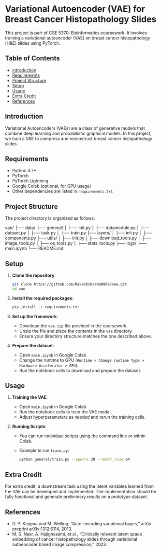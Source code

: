 # Variational Autoencoder (VAE) for Breast Cancer Histopathology Slides

This project is part of CSE 5370: Bioinformatics coursework. It involves training a variational autoencoder (VAE) on breast cancer histopathology (H&E) slides using PyTorch.

## Table of Contents

- [Introduction](#introduction)
- [Requirements](#requirements)
- [Project Structure](#project-structure)
- [Setup](#setup)
- [Usage](#usage)
- [Extra Credit](#extra-credit)
- [References](#references)

## Introduction

Variational Autoencoders (VAEs) are a class of generative models that combine deep learning and probabilistic graphical models. In this project, we train a VAE to compress and reconstruct breast cancer histopathology slides.

## Requirements

- Python 3.7+
- PyTorch
- PyTorch Lightning
- Google Colab (optional, for GPU usage)
- Other dependencies are listed in `requirements.txt`

## Project Structure

The project directory is organized as follows:

vae/
├── data/
├── general/
│ ├── init.py
│ ├── datamodule.py
│ ├── dataset.py
│ ├── task.py
│ ├── train.py
├── layers/
│ ├── init.py
│ ├── components.py
├── utils/
│ ├── init.py
│ ├── download_tools.py
│ ├── image_tools.py
│ ├── os_tools.py
│ ├── stats_tools.py
├── logs/
├── main.ipynb
└── README.md

## Setup

1. **Clone the repository**:

    ```sh
    git clone https://github.com/Rakeshsharma0068/vae.git
    cd vae
    ```

2. **Install the required packages**:

    ```sh
    pip install -r requirements.txt
    ```

3. **Set up the framework**:

    - Download the `vae.zip` file provided in the coursework.
    - Unzip the file and place the contents in the `vae` directory.
    - Ensure your directory structure matches the one described above.

4. **Prepare the dataset**:

    - Open `main.ipynb` in Google Colab.
    - Change the runtime to GPU (`Runtime > Change runtime type > Hardware Accelerator > GPU`).
    - Run the notebook cells to download and prepare the dataset.

## Usage

1. **Training the VAE**:

    - Open `main.ipynb` in Google Colab.
    - Run the notebook cells to train the VAE model.
    - Adjust hyperparameters as needed and rerun the training cells.

2. **Running Scripts**:

    - You can run individual scripts using the command line or within Colab.
    - Example to run `train.py`:

      ```sh
      python general/train.py --epochs 20 --batch_size 64
      ```

## Extra Credit

For extra credit, a downstream task using the latent variables learned from the VAE can be developed and implemented. The implementation should be fully functional and generate preliminary results on a prototype dataset.

## References

- D. P. Kingma and M. Welling, “Auto-encoding variational bayes,” arXiv preprint arXiv:1312.6114, 2013.
- M. S. Nasr, A. Hajighasemi, et al., “Clinically relevant latent space embedding of cancer histopathology slides through variational autoencoder based image compression,” 2023.
